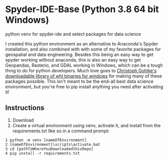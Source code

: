 # Spyder-IDE-Base (Python 3.8 64 bit Windows)
 python venv for spyder-ide and select packages for data science

I created this python environment as an alternative to Anaconda's Spyder installation, and also combined with with some of my favorite packages for geospatial and data engineering. Besides this being an easy way to get spyder working without anaconda, this is also an easy way to get Geopandas, Rasterio, and GDAL working in Windows, which can be a tough thing to do for python developers. Much love goes to [Christoph Gohlke's downloadable library of whl binaries for windows](https://www.lfd.uci.edu/~gohlke/pythonlibs/) for making many of these packages possible. This isn't meant to be the end-all best data science environment, but you're free to pip install anything you need after activating it! 

## Instructions

1. Download
2. Create a virtual environment using venv, activate it, and install from the requirements.txt like so in a command prompt:
 ```
 1 python -m venv [nameOfEnvironment]
 2 [nameOfEnvironment]\scripts\activate.bat
 3 cd [pathToWhereYouDownloadedthisRepo]
 4 pip install -r requirements.txt
 ```
 
